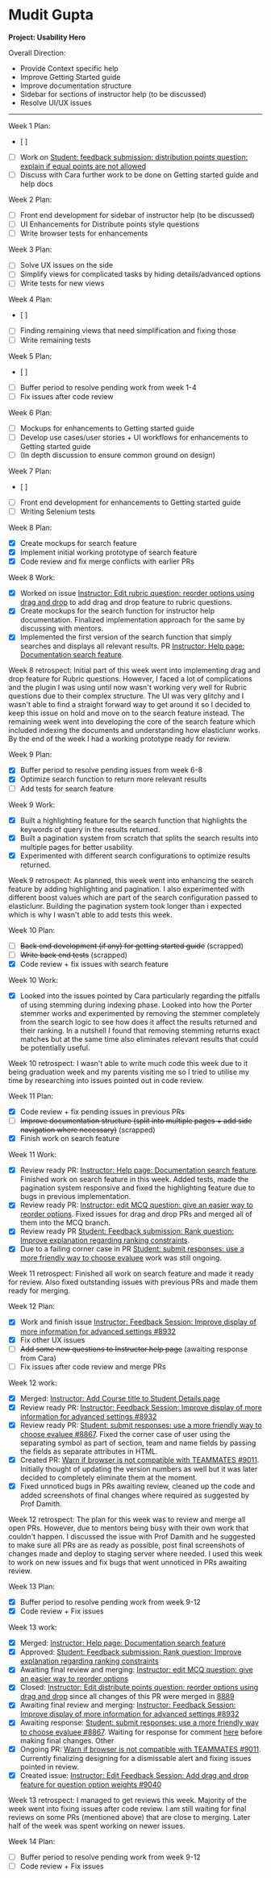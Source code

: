 # Mudit Gupta

**Project: Usability Hero**

Overall Direction:
- Provide Context specific help
- Improve Getting Started guide
- Improve documentation structure
- Sidebar for sections of instructor help (to be discussed)
- Resolve UI/UX issues

---

Week 1 Plan:
- [ ] 
- [ ] Work on [Student: feedback submission: distribution points question: explain if equal points are not allowed](https://github.com/TEAMMATES/teammates/issues/8817)
- [ ] Discuss with Cara further work to be done on Getting started guide and help docs

Week 2 Plan:
- [ ] Front end development for sidebar of instructor help (to be discussed)
- [ ] UI Enhancements for Distribute points style questions
- [ ] Write browser tests for enhancements

Week 3 Plan:
- [ ] Solve UX issues on the side
- [ ] Simplify views for complicated tasks by hiding details/advanced options
- [ ] Write tests for new views

Week 4 Plan:
- [ ]
- [ ] Finding remaining views that need simplification and fixing those
- [ ] Write remaining tests

Week 5 Plan:
- [ ]
- [ ] Buffer period to resolve pending work from week 1-4
- [ ] Fix issues after code review

Week 6 Plan:
- [ ] Mockups for enhancements to Getting started guide
- [ ] Develop use cases/user stories + UI workflows for enhancements to Getting started guide
- [ ] (In depth discussion to ensure common ground on design)

Week 7 Plan:
- [ ]
- [ ] Front end development for enhancements to Getting started guide
- [ ] Writing Selenium tests

Week 8 Plan:
- [x] Create mockups for search feature
- [x] Implement initial working prototype of search feature
- [x] Code review and fix merge conflicts with earlier PRs

Week 8 Work:
- [x] Worked on issue [Instructor: Edit rubric question: reorder options using drag and drop](https://github.com/TEAMMATES/teammates/issues/8933) to add drag and drop feature to rubric questions.
- [x] Create mockups for the search function for instructor help documentation. Finalized implementation approach
for the same by discussing with mentors.
- [x] Implemented the first version of the search function that simply searches and displays all relevant 
results. PR [Instructor: Help page: Documentation search feature](https://github.com/TEAMMATES/teammates/pull/8951).

Week 8 retrospect:
Initial part of this week went into implementing drag and drop feature for Rubric questions. However, I faced a lot of complications and the plugin I was using until now wasn't working very well for Rubric questions due to their complex structure. The UI was very glitchy and I wasn't able to find a straight forward way to get around it so I decided to keep this issue on hold and move on to the search feature instead. The remaining week went into developing the core of the search feature which included indexing the documents and understanding how elasticlunr works. By the end of the week I had a working prototype ready for review.

Week 9 Plan:
- [x] Buffer period to resolve pending issues from week 6-8
- [x] Optimize search function to return more relevant results
- [ ] Add tests for search feature 

Week 9 Work:
- [x] Built a highlighting feature for the search function that highlights the keywords of query in the results returned.
- [x] Built a pagination system from scratch that splits the search results into multiple pages for better usability.
- [x] Experimented with different search configurations to optimize results returned.

Week 9 retrospect:
As planned, this week went into enhancing the search feature by adding highlighting and pagination. I also experimented with different boost values which are part of the search configuration passed to elasticlunr. Building the pagination system took longer than i expected which is why I wasn't able to add tests this week.

Week 10 Plan:
- [ ] ~~Back end development (if any) for getting started guide~~ (scrapped)
- [ ] ~~Write back end tests~~ (scrapped)
- [x] Code review + fix issues with search feature

Week 10 Work:
- [x] Looked into the issues pointed by Cara particularly regarding the pitfalls of using stemming during indexing phase. Looked into how the Porter stemmer works and experimented by removing the stemmer completely from the search logic to see how does it affect the results returned and their ranking. In a nutshell I found that removing stemming returns exact matches but at the same time also eliminates relevant results that could be potentially useful.

Week 10 retrospect:
I wasn't able to write much code this week due to it being graduation week and my parents visiting me so I tried to utilise my time by researching into issues pointed out in code review.

Week 11 Plan:
- [x] Code review + fix pending issues in previous PRs
- [ ] ~~Improve documentation structure (split into multiple pages + add side navigation where necessary)~~ (scrapped)
- [x] Finish work on search feature

Week 11 Work:
- [x] Review ready PR: [Instructor: Help page: Documentation search feature](https://github.com/TEAMMATES/teammates/pull/8951). Finished work on search feature in this week. Added tests, made the pagination system responsive and fixed the highlighting feature due to bugs in previous implementation.
- [x] Review ready PR: [Instructor: edit MCQ question: give an easier way to reorder options](https://github.com/TEAMMATES/teammates/pull/8889). Fixed issues for drag and drop PRs and merged all of them into the MCQ branch.
- [x] Review ready PR [Student: Feedback submission: Rank question: Improve explanation regarding ranking constraints](https://github.com/TEAMMATES/teammates/pull/8870).
- [x] Due to a failing corner case in PR [Student: submit responses: use a more friendly way to choose evaluee](https://github.com/TEAMMATES/teammates/pull/8878) work was still ongoing.

Week 11 retrospect:
Finished all work on search feature and made it ready for review. Also fixed outstanding issues with previous PRs and made them ready for merging.

Week 12 Plan:
- [x] Work and finish issue [Instructor: Feedback Session: Improve display of more information for advanced settings #8932](https://github.com/TEAMMATES/teammates/pull/9001)
- [x] Fix other UX issues
- [ ] ~~Add some new questions to Instructor help page~~ (awaiting response from Cara)
- [ ] Fix issues after code review and merge PRs

Week 12 work:
- [x] Merged: [Instructor: Add Course title to Student Details page](https://github.com/TEAMMATES/teammates/pull/8861)
- [x] Review ready PR: [Instructor: Feedback Session: Improve display of more information for advanced settings #8932](https://github.com/TEAMMATES/teammates/pull/9001)
- [x] Review ready PR: [Student: submit responses: use a more friendly way to choose evaluee #8867](https://github.com/TEAMMATES/teammates/pull/8878). Fixed the corner case of user using the separating symbol as part of section, team and name fields by passing the fields as separate attributes in HTML.
- [x] Created PR: [Warn if browser is not compatible with TEAMMATES #9011](https://github.com/TEAMMATES/teammates/pull/9016). Initially thought of updating the version numbers as well but it was later decided to completely eliminate them at the moment.
- [x] Fixed unnoticed bugs in PRs awaiting review, cleaned up the code and added screenshots of final changes where required as suggested by Prof Damith.

Week 12 retrospect:
The plan for this week was to review and merge all open PRs. However, due to mentors being busy with their own work that couldn't happen. I discussed the issue with Prof Damith and he suggested to make sure all PRs are as ready as possible, post final screenshots of changes made and deploy to staging server where needed. I used this week to work on new issues and fix bugs that went unnoticed in PRs awaiting review.

Week 13 Plan:
- [x] Buffer period to resolve pending work from week 9-12
- [x] Code review + Fix issues

Week 13 work:
- [x] Merged: [Instructor: Help page: Documentation search feature](https://github.com/TEAMMATES/teammates/pull/8951)
- [x] Approved: [Student: Feedback submission: Rank question: Improve explanation regarding ranking constraints](https://github.com/TEAMMATES/teammates/pull/8870)
- [x] Awaiting final review and merging: [Instructor: edit MCQ question: give an easier way to reorder options](https://github.com/TEAMMATES/teammates/pull/8889)
- [x] Closed: [Instructor: Edit distribute points question: reorder options using drag and drop](https://github.com/TEAMMATES/teammates/pull/8916) since all changes of this PR were merged in [8889](https://github.com/TEAMMATES/teammates/pull/8889)
- [x] Awaiting final review and merging: [Instructor: Feedback Session: Improve display of more information for advanced settings #8932](https://github.com/TEAMMATES/teammates/pull/9001)
- [x] Awaiting response: [Student: submit responses: use a more friendly way to choose evaluee #8867](https://github.com/TEAMMATES/teammates/pull/8878). Waiting for response for comment [here](https://github.com/TEAMMATES/teammates/pull/8878#discussion_r208111443) before making final changes. Other 
- [x] Ongoing PR: [Warn if browser is not compatible with TEAMMATES #9011](https://github.com/TEAMMATES/teammates/pull/9016). Currently finalizing designing for a dismissable alert and fixing issues pointed in review.
- [x] Created issue: [Instructor: Edit Feedback Session: Add drag and drop feature for question option weights #9040](https://github.com/TEAMMATES/teammates/issues/9040)

Week 13 retrospect:
I managed to get reviews this week. Majority of the week went into fixing issues after code review. I am still waiting for final reviews on some PRs (mentioned above) that are close to merging. Later half of the week was spent working on newer issues.

Week 14 Plan:
- [ ] Buffer period to resolve pending work from week 9-12
- [ ] Code review + Fix issues
